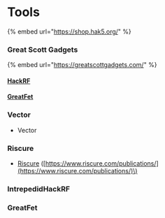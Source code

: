 # Tools

{% embed url="https://shop.hak5.org/" %}

### Great Scott Gadgets

{% embed url="https://greatscottgadgets.com/" %}

#### [HackRF](hackrf.md)

#### [GreatFet](greatfet.md)

### Vector

* Vector

### Riscure

* [Riscure](https://github.com/aueb/automotivesec/blob/master/Riscure) \([https://www.riscure.com/publications/](https://www.riscure.com/publications/)\)

### IntrepedidHackRF

### GreatFet

